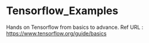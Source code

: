 # Tensorflow_Examples
Hands on Tensorflow from basics to advance. 
Ref URL : https://www.tensorflow.org/guide/basics
